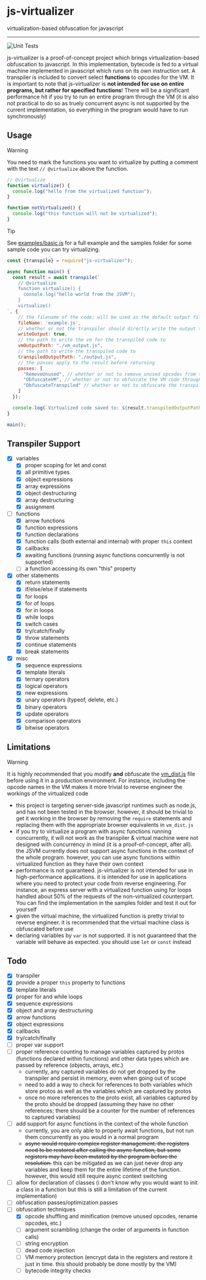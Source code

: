 # js-virtualizer

virtualization-based obfuscation for javascript

---

![Unit Tests](https://github.com/aesthetic0001/js-virtualizer/actions/workflows/tests.yml/badge.svg)

js-virtualizer is a proof-of-concept project which brings virtualization-based obfuscation to javascript. In this implementation, bytecode is fed to a virtual machine implemented in javascript which runs on its own instruction set. A transpiler is included to convert select **functions** to opcodes for the VM. It is important to note that js-virtualizer is **not intended for use on entire programs, but rather for specified functions**! There will be a significant performance hit if you try to run an entire program through the VM (it is also not practical to do so as truely concurrent async is not supported by the current implementation, so everything in the program would have to run synchronously)

## Usage

> [!WARNING]  
> You need to mark the functions you want to virtualize by putting a comment with the text `// @virtualize` above the function.

```javascript
// @virtualize
function virtualize() {
  console.log("hello from the virtualized function");
}

function notVirtualized() {
  console.log("this function will not be virtualized");
}
```

> [!TIP]
> See [examples/basic.js](examples/basic.js) for a full example and the samples folder for some sample code you can try virtualizing.

```javascript
const {transpile} = require("js-virtualizer");

async function main() {
  const result = await transpile(`
    // @virtualize
    function virtualize() {
      console.log("hello world from the JSVM");
    }
    virtualize()
`, {
    // the filename of the code; will be used as the default output filename
    fileName: 'example.js',
    // whether or not the transpiler should directly write the output to a file
    writeOutput: true,
    // the path to write the vm for the transpiled code to
    vmOutputPath: "./vm_output.js",
    // the path to write the transpiled code to
    transpiledOutputPath: "./output.js",
    // the passes apply to the result before returning
    passes: [
      "RemoveUnused", // whether or not to remove unused opcodes from the instruction set
      "ObfuscateVM", // whether or not to obfuscate the VM code through js-confuser
      "ObfuscateTranspiled" // whether or not to obfuscate the transpiled code through js-confuser
    ]
  });

  console.log(`Virtualized code saved to: ${result.transpiledOutputPath}`);
}

main();
```

## Transpiler Support

- [x] variables
  - [x] proper scoping for let and const
  - [x] all primitive types
  - [x] object expressions
  - [x] array expressions
  - [x] object destructuring
  - [x] array destructuring
  - [x] assignment
- [ ] functions
  - [x] arrow functions
  - [x] function expressions
  - [x] function declarations
  - [x] function calls (both external and internal) with proper `this` context
  - [x] callbacks
  - [x] awaiting functions (running async functions concurrently is not supported)
  - [ ] a function accessing its own "this" property
- [x] other statements
  - [x] return statements
  - [x] if/else/else if statements
  - [x] for loops
  - [x] for of loops
  - [x] for in loops
  - [x] while loops
  - [x] switch cases
  - [x] try/catch/finally
  - [x] throw statements
  - [x] continue statements
  - [x] break statements
- [x] misc
  - [x] sequence expressions
  - [x] template literals
  - [x] ternary operators
  - [x] logical operators
  - [x] new expressions
  - [x] unary operators (typeof, delete, etc.)
  - [x] binary operators
  - [x] update operators
  - [x] comparison operators
  - [x] bitwise operators

## Limitations

> [!WARNING]  
> It is highly recommended that you modify **and** obfuscate the [vm_dist.js](src/vm_dist.js) file before using it in a production environment. For instance, including the opcode names in the VM makes it more trivial to reverse engineer the workings of the virtualized code

- this project is targeting server-side javascript runtimes such as node.js, and has not been tested in the browser. however, it should be trivial to get it working in the browser by removing the `require` statements and replacing them with the appropriate browser equivalents in `vm_dist.js`
- if you try to virtualize a program with async functions running concurrently, it will not work as the transpiler & virtual machine were not designed with concurrency in mind (it is a proof-of-concept, after all). the JSVM currently does not support async functions in the context of the whole program. however, you can use async functions within virtualized function as they have their own context
- performance is not guaranteed. js-virtualizer is not intended for use in high-performance applications. it is intended for use in applications where you need to protect your code from reverse engineering. For instance, an express server with a virtualized function using for loops handled about 50% of the requests of the non-virtualized counterpart. You can find the implementation in the samples folder and test it out for yourself
- given the virtual machine, the virtualized function is pretty trivial to reverse engineer. it is recommended that the virtual machine class is obfuscated before use
- declaring variables by `var` is not supported. it is not guaranteed that the variable will behave as expected. you should use `let` or `const` instead

## Todo

- [x] transpiler
- [x] provide a proper `this` property to functions
- [x] template literals
- [x] proper for and while loops
- [x] sequence expressions
- [x] object and array destructuring
- [x] arrow functions
- [x] object expressions
- [x] callbacks
- [x] try/catch/finally
- [ ] proper var support
- [ ] proper reference counting to manage variables captured by protos (functions declared within functions) and other data types which are passed by reference (objects, arrays, etc.)
  - currently, any captured variables do not get dropped by the transpiler and persist in memory, even when going out of scope
  - need to add a way to check for references to both variables which store protos as well as the variables which are captured by protos
  - once no more references to the proto exist, all variables captured by the proto should be dropped (assuming they have no other references; there should be a counter for the number of references to captured variables)
- [ ] add support for async functions in the context of the whole function
  - currently, you are only able to properly await functions, but not run them concurrently as you would in a normal program
  - ~~async would require complex register management. the registers need to be restored after calling the async function, but some registers may have been mutated by the program before the resolution.~~ this can be mitigated as we can just never drop any variables and keep them for the entire lifetime of the function. however, this would still require async context switching
- [ ] allow for declaration of classes (i don't know why you would want to init a class in a function but this is still a limitation of the current implementation)
- [ ] obfuscation passes/optimization passes
- [ ] obfuscation techniques
  - [x] opcode shuffling and minification (remove unused opcodes, rename opcodes, etc.)
  - [ ] argument scrambling (change the order of arguments in function calls)
  - [ ] string encryption
  - [ ] dead code injection
  - [ ] VM memory protection (encrypt data in the registers and restore it just in time. this should probably be done mostly by the VM)
  - [ ] bytecode integrity checks
